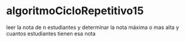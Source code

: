# algoritmoCicloRepetitivo15
leer la nota de n estudiantes y determinar la nota máxima o mas alta y cuantos estudiantes tienen esa nota
